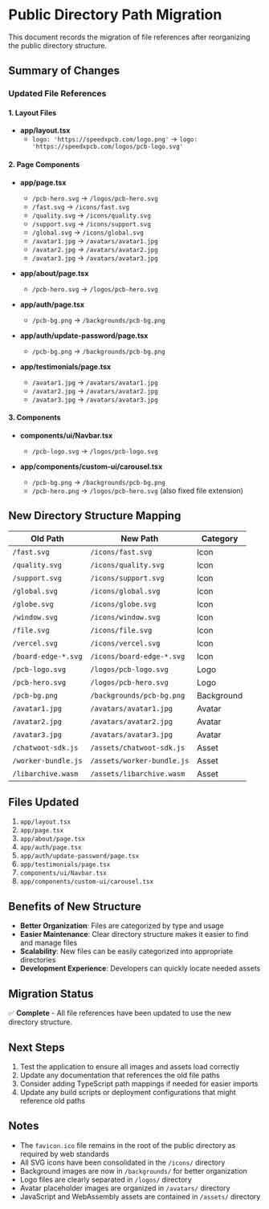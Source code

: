 # Public Directory Path Migration

This document records the migration of file references after reorganizing the public directory structure.

## Summary of Changes

### Updated File References

#### 1. Layout Files
- **app/layout.tsx**
  - `logo: 'https://speedxpcb.com/logo.png'` → `logo: 'https://speedxpcb.com/logos/pcb-logo.svg'`

#### 2. Page Components
- **app/page.tsx**
  - `/pcb-hero.svg` → `/logos/pcb-hero.svg`
  - `/fast.svg` → `/icons/fast.svg`
  - `/quality.svg` → `/icons/quality.svg`
  - `/support.svg` → `/icons/support.svg`
  - `/global.svg` → `/icons/global.svg`
  - `/avatar1.jpg` → `/avatars/avatar1.jpg`
  - `/avatar2.jpg` → `/avatars/avatar2.jpg`
  - `/avatar3.jpg` → `/avatars/avatar3.jpg`

- **app/about/page.tsx**
  - `/pcb-hero.svg` → `/logos/pcb-hero.svg`

- **app/auth/page.tsx**
  - `/pcb-bg.png` → `/backgrounds/pcb-bg.png`

- **app/auth/update-password/page.tsx**
  - `/pcb-bg.png` → `/backgrounds/pcb-bg.png`

- **app/testimonials/page.tsx**
  - `/avatar1.jpg` → `/avatars/avatar1.jpg`
  - `/avatar2.jpg` → `/avatars/avatar2.jpg`
  - `/avatar3.jpg` → `/avatars/avatar3.jpg`

#### 3. Components
- **components/ui/Navbar.tsx**
  - `/pcb-logo.svg` → `/logos/pcb-logo.svg`

- **app/components/custom-ui/carousel.tsx**
  - `/pcb-bg.png` → `/backgrounds/pcb-bg.png`
  - `/pcb-hero.png` → `/logos/pcb-hero.svg` (also fixed file extension)

## New Directory Structure Mapping

| Old Path | New Path | Category |
|----------|----------|----------|
| `/fast.svg` | `/icons/fast.svg` | Icon |
| `/quality.svg` | `/icons/quality.svg` | Icon |
| `/support.svg` | `/icons/support.svg` | Icon |
| `/global.svg` | `/icons/global.svg` | Icon |
| `/globe.svg` | `/icons/globe.svg` | Icon |
| `/window.svg` | `/icons/window.svg` | Icon |
| `/file.svg` | `/icons/file.svg` | Icon |
| `/vercel.svg` | `/icons/vercel.svg` | Icon |
| `/board-edge-*.svg` | `/icons/board-edge-*.svg` | Icon |
| `/pcb-logo.svg` | `/logos/pcb-logo.svg` | Logo |
| `/pcb-hero.svg` | `/logos/pcb-hero.svg` | Logo |
| `/pcb-bg.png` | `/backgrounds/pcb-bg.png` | Background |
| `/avatar1.jpg` | `/avatars/avatar1.jpg` | Avatar |
| `/avatar2.jpg` | `/avatars/avatar2.jpg` | Avatar |
| `/avatar3.jpg` | `/avatars/avatar3.jpg` | Avatar |
| `/chatwoot-sdk.js` | `/assets/chatwoot-sdk.js` | Asset |
| `/worker-bundle.js` | `/assets/worker-bundle.js` | Asset |
| `/libarchive.wasm` | `/assets/libarchive.wasm` | Asset |

## Files Updated

1. `app/layout.tsx`
2. `app/page.tsx`
3. `app/about/page.tsx`
4. `app/auth/page.tsx`
5. `app/auth/update-password/page.tsx`
6. `app/testimonials/page.tsx`
7. `components/ui/Navbar.tsx`
8. `app/components/custom-ui/carousel.tsx`

## Benefits of New Structure

- **Better Organization**: Files are categorized by type and usage
- **Easier Maintenance**: Clear directory structure makes it easier to find and manage files
- **Scalability**: New files can be easily categorized into appropriate directories
- **Development Experience**: Developers can quickly locate needed assets

## Migration Status

✅ **Complete** - All file references have been updated to use the new directory structure.

## Next Steps

1. Test the application to ensure all images and assets load correctly
2. Update any documentation that references the old file paths
3. Consider adding TypeScript path mappings if needed for easier imports
4. Update any build scripts or deployment configurations that might reference old paths

## Notes

- The `favicon.ico` file remains in the root of the public directory as required by web standards
- All SVG icons have been consolidated in the `/icons/` directory
- Background images are now in `/backgrounds/` for better organization
- Logo files are clearly separated in `/logos/` directory
- Avatar placeholder images are organized in `/avatars/` directory
- JavaScript and WebAssembly assets are contained in `/assets/` directory 